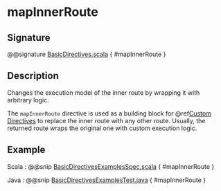 # mapInnerRoute

## Signature

@@signature [BasicDirectives.scala]($akka-http$/akka-http/src/main/scala/akka/http/scaladsl/server/directives/BasicDirectives.scala) { #mapInnerRoute }

## Description

Changes the execution model of the inner route by wrapping it with arbitrary logic.

The `mapInnerRoute` directive is used as a building block for @ref[Custom Directives](../custom-directives.md) to replace the inner route
with any other route. Usually, the returned route wraps the original one with custom execution logic.

## Example

Scala
:  @@snip [BasicDirectivesExamplesSpec.scala]($test$/scala/docs/http/scaladsl/server/directives/BasicDirectivesExamplesSpec.scala) { #mapInnerRoute }

Java
:  @@snip [BasicDirectivesExamplesTest.java]($test$/java/docs/http/javadsl/server/directives/BasicDirectivesExamplesTest.java) { #mapInnerRoute }
